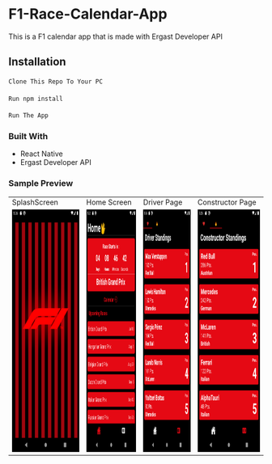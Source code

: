 # F1-Race-Calendar-App

This is a F1 calendar app that is made with Ergast Developer API

## Installation

```bash
Clone This Repo To Your PC

Run npm install

Run The App
```

### Built With

- React Native
- Ergast Developer API

### Sample Preview


 <table>
  <tr>
    <td>SplashScreen</td>
     <td>Home Screen</td>
     <td>Driver Page</td>
    <td>Constructor Page</td>
  </tr>
  <tr>
    <td valign="top"><img src="ScreenShots/Screenshot_1626239718.png" width=270 height=480></td>
    <td valign="top"><img src="ScreenShots/Screenshot_1626239598.png" width=270 height=480></td>
    <td valign="top"><img src="ScreenShots/Screenshot_1626239603.png" width=270 height=480></td>
    <td valign="top"><img src="ScreenShots/Screenshot_1626239605.png" width=270 height=480></td>
  </tr>
 </table>
 
 







